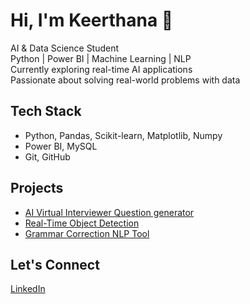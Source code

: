 # Hi, I'm Keerthana 👋

 AI & Data Science Student  
 Python | Power BI | Machine Learning | NLP  
 Currently exploring real-time AI applications  
 Passionate about solving real-world problems with data

##  Tech Stack
- Python, Pandas, Scikit-learn, Matplotlib, Numpy
- Power BI, MySQL
- Git, GitHub

##  Projects
- [AI Virtual Interviewer Question generator](https://github.com/Keerthana-147/ai-interview-question-generator)
- [Real-Time Object Detection](#)
- [Grammar Correction NLP Tool](#)

##  Let's Connect
[LinkedIn](https://www.linkedin.com/in/keerthana183/)

